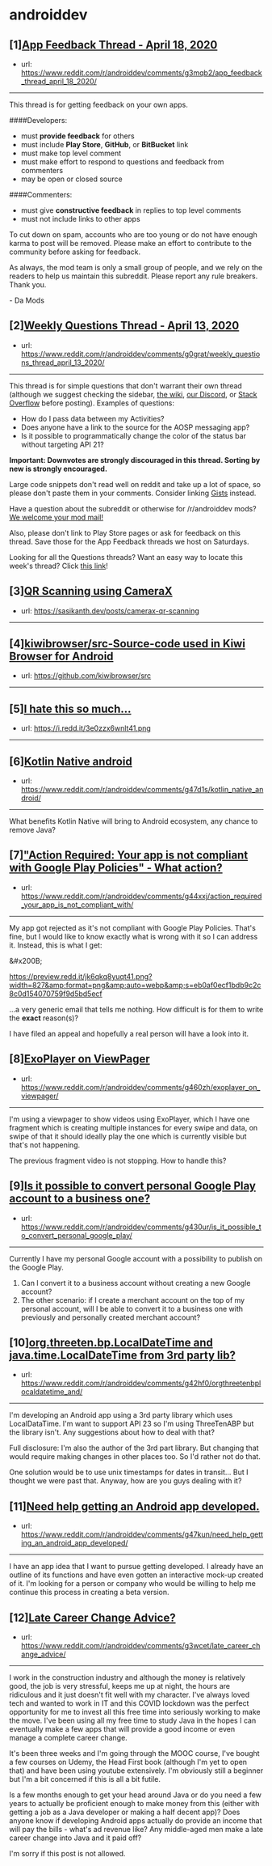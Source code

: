 # androiddev
## [1][App Feedback Thread - April 18, 2020](https://www.reddit.com/r/androiddev/comments/g3mqb2/app_feedback_thread_april_18_2020/)
- url: https://www.reddit.com/r/androiddev/comments/g3mqb2/app_feedback_thread_april_18_2020/
---
This thread is for getting feedback on your own apps.

####Developers:

- must **provide feedback** for others
- must include **Play Store**, **GitHub**, or **BitBucket** link
- must make top level comment
- must make effort to respond to questions and feedback from commenters
- may be open or closed source

####Commenters:

- must give **constructive feedback** in replies to top level comments
- must not include links to other apps

To cut down on spam, accounts who are too young or do not have enough karma to post will be removed. Please make an effort to contribute to the community before asking for feedback.

As always, the mod team is only a small group of people, and we rely on the readers to help us maintain this subreddit. Please report any rule breakers. Thank you.

\- Da Mods
## [2][Weekly Questions Thread - April 13, 2020](https://www.reddit.com/r/androiddev/comments/g0grat/weekly_questions_thread_april_13_2020/)
- url: https://www.reddit.com/r/androiddev/comments/g0grat/weekly_questions_thread_april_13_2020/
---
This thread is for simple questions that don't warrant their own thread (although we suggest checking the sidebar, [the wiki](http://www.reddit.com/r/androiddev/wiki/), [our Discord](https://discord.gg/D2cNrqX), or [Stack Overflow](http://stackoverflow.com) before posting). Examples of questions:

* How do I pass data between my Activities?
* Does anyone have a link to the source for the AOSP messaging app?
* Is it possible to programmatically change the color of the status bar without targeting API 21?

**Important: Downvotes are strongly discouraged in this thread. Sorting by new is strongly encouraged.**

Large code snippets don't read well on reddit and take up a lot of space, so please don't paste them in your comments. Consider linking [Gists](https://gist.github.com) instead.

Have a question about the subreddit or otherwise for /r/androiddev mods? [We welcome your mod mail!](http://www.reddit.com/message/compose?to=%2Fr%2Fandroiddev)

Also, please don't link to Play Store pages or ask for feedback on this thread. Save those for the App Feedback threads we host on Saturdays.

Looking for all the Questions threads? Want an easy way to locate this week's thread? Click [this link](https://www.reddit.com/r/androiddev/search?q=title%3A%22questions+thread%22+author%3A%22AutoModerator%22&amp;restrict_sr=on&amp;sort=new&amp;t=all)!
## [3][QR Scanning using CameraX](https://www.reddit.com/r/androiddev/comments/g44xh2/qr_scanning_using_camerax/)
- url: https://sasikanth.dev/posts/camerax-qr-scanning
---

## [4][kiwibrowser/src-Source-code used in Kiwi Browser for Android](https://www.reddit.com/r/androiddev/comments/g464mu/kiwibrowsersrcsourcecode_used_in_kiwi_browser_for/)
- url: https://github.com/kiwibrowser/src
---

## [5][I hate this so much...](https://www.reddit.com/r/androiddev/comments/g3pwiz/i_hate_this_so_much/)
- url: https://i.redd.it/3e0zzx6wnlt41.png
---

## [6][Kotlin Native android](https://www.reddit.com/r/androiddev/comments/g47d1s/kotlin_native_android/)
- url: https://www.reddit.com/r/androiddev/comments/g47d1s/kotlin_native_android/
---
What benefits Kotlin Native will bring to Android ecosystem, any chance to remove Java?
## [7]["Action Required: Your app is not compliant with Google Play Policies" - What action?](https://www.reddit.com/r/androiddev/comments/g44xxj/action_required_your_app_is_not_compliant_with/)
- url: https://www.reddit.com/r/androiddev/comments/g44xxj/action_required_your_app_is_not_compliant_with/
---
My app got rejected as it's not compliant with Google Play Policies. That's fine, but I would like to know exactly what is wrong with it so I can address it. Instead, this is what I get:

&amp;#x200B;

https://preview.redd.it/jk6qkq8yuqt41.png?width=827&amp;format=png&amp;auto=webp&amp;s=eb0af0ecf1bdb9c2c8c0d154070759f9d5bd5ecf

...a very generic email that tells me nothing. How difficult is for them to write the **exact** reason(s)?

I have filed an appeal and hopefully a real person will have a look into it.
## [8][ExoPlayer on ViewPager](https://www.reddit.com/r/androiddev/comments/g460zh/exoplayer_on_viewpager/)
- url: https://www.reddit.com/r/androiddev/comments/g460zh/exoplayer_on_viewpager/
---
I'm using a viewpager to show videos using ExoPlayer, which I have one fragment which is creating multiple instances for every swipe and data, on swipe of that it should ideally play the one which is currently visible but that's not happening.

The previous fragment video is not stopping. How to handle this?
## [9][Is it possible to convert personal Google Play account to a business one?](https://www.reddit.com/r/androiddev/comments/g430ur/is_it_possible_to_convert_personal_google_play/)
- url: https://www.reddit.com/r/androiddev/comments/g430ur/is_it_possible_to_convert_personal_google_play/
---
Currently I have my personal Google account with a possibility to publish on the Google Play.

1. Can I convert it to a business account without creating a new Google account?
2. The other scenario: if I create a merchant account on the top of my personal account, will I be able to convert it to a business one with previously and personally created merchant account?
## [10][org.threeten.bp.LocalDateTime and java.time.LocalDateTime from 3rd party lib?](https://www.reddit.com/r/androiddev/comments/g42hf0/orgthreetenbplocaldatetime_and/)
- url: https://www.reddit.com/r/androiddev/comments/g42hf0/orgthreetenbplocaldatetime_and/
---
I'm developing an Android app using a 3rd party library which uses LocalDataTime. I'm want to support API 23 so I'm using ThreeTenABP but the library isn't. Any suggestions about how to deal with that?

Full disclosure: I'm also the author of the 3rd part library. But changing that would require making changes in other places too. So I'd rather not do that.

One solution would be to use unix timestamps for dates in transit... But I thought we were past that. Anyway, how are you guys dealing with it?
## [11][Need help getting an Android app developed.](https://www.reddit.com/r/androiddev/comments/g47kun/need_help_getting_an_android_app_developed/)
- url: https://www.reddit.com/r/androiddev/comments/g47kun/need_help_getting_an_android_app_developed/
---
I have an app idea that I want to pursue getting developed. I already have an outline of its functions and have even gotten an interactive mock-up created of it. I'm looking for a person or company who would be willing to help me continue this process in creating a beta version.
## [12][Late Career Change Advice?](https://www.reddit.com/r/androiddev/comments/g3wcet/late_career_change_advice/)
- url: https://www.reddit.com/r/androiddev/comments/g3wcet/late_career_change_advice/
---
I work in the construction industry and although the money is relatively good, the job is very stressful, keeps me up at night, the hours are ridiculous and it just doesn't fit well with my character.  I've always loved tech and wanted to work in IT and this COVID lockdown was the perfect opportunity for me to invest all this free time into seriously working to make the move.  I've been using all my free time to study Java in the hopes I can eventually make a few apps that will provide a good income or even manage a complete career change.

It's been three weeks and I'm going through the MOOC course, I've bought a few courses on Udemy, the Head First book (although I'm yet to open that) and have been using youtube extensively.  I'm obviously still a beginner but I'm a bit concerned if this is all a bit futile.  

Is a few months enough to get your head around Java or do you need a few years to actually be proficient enough to make money from this (either with getting a job as a Java developer or making a half decent app)?  Does anyone know if developing Android apps actually do provide an income that will pay the bills - what's ad revenue like?  Any middle-aged men make a late career change into Java and it paid off?

I'm sorry if this post is not allowed.
